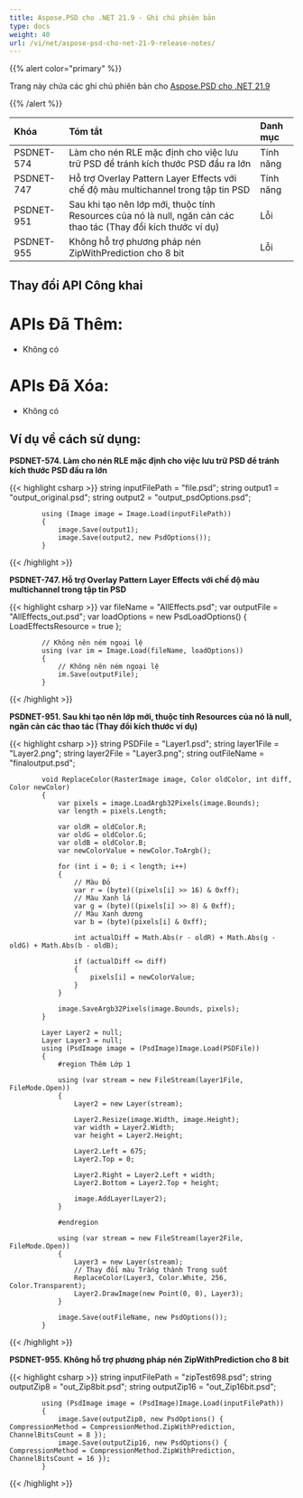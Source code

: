 ```yaml
---
title: Aspose.PSD cho .NET 21.9 - Ghi chú phiên bản
type: docs
weight: 40
url: /vi/net/aspose-psd-cho-net-21-9-release-notes/
---
```


{{% alert color="primary" %}} 

Trang này chứa các ghi chú phiên bản cho [Aspose.PSD cho .NET 21.9](https://www.nuget.org/packages/Aspose.PSD/)

{{% /alert %}} 

|**Khóa**|**Tóm tắt**|**Danh mục**|
| :- | :- | :- |
|PSDNET-574|Làm cho nén RLE mặc định cho việc lưu trữ PSD để tránh kích thước PSD đầu ra lớn|Tính năng|
|PSDNET-747|Hỗ trợ Overlay Pattern Layer Effects với chế độ màu multichannel trong tập tin PSD|Tính năng|
|PSDNET-951|Sau khi tạo nên lớp mới, thuộc tính Resources của nó là null, ngăn cản các thao tác (Thay đổi kích thước ví dụ)|Lỗi|
|PSDNET-955|Không hỗ trợ phương pháp nén ZipWithPrediction cho 8 bit|Lỗi|

## **Thay đổi API Công khai**
# **APIs Đã Thêm:**
- Không có

# **APIs Đã Xóa:**
- Không có

## **Ví dụ về cách sử dụng:**

**PSDNET-574. Làm cho nén RLE mặc định cho việc lưu trữ PSD để tránh kích thước PSD đầu ra lớn**

{{< highlight csharp >}}
            string inputFilePath = "file.psd";
            string output1 = "output_original.psd";
            string output2 = "output_psdOptions.psd";

            using (Image image = Image.Load(inputFilePath))
            {
                image.Save(output1);
                image.Save(output2, new PsdOptions());
            }
{{< /highlight >}}

**PSDNET-747. Hỗ trợ Overlay Pattern Layer Effects với chế độ màu multichannel trong tập tin PSD**

{{< highlight csharp >}}
            var fileName = "AllEffects.psd";
            var outputFile = "AllEffects_out.psd";
            var loadOptions = new PsdLoadOptions()
            {
                LoadEffectsResource = true
            };

            // Không nên ném ngoại lệ
            using (var im = Image.Load(fileName, loadOptions))
            {
                // Không nên ném ngoại lệ
                im.Save(outputFile);
            }
{{< /highlight >}}

**PSDNET-951. Sau khi tạo nên lớp mới, thuộc tính Resources của nó là null, ngăn cản các thao tác (Thay đổi kích thước ví dụ)**

{{< highlight csharp >}}
            string PSDFile = "Layer1.psd";
            string layer1File = "Layer2.png";
            string layer2File = "Layer3.png";
            string outFileName = "finaloutput.psd";

            void ReplaceColor(RasterImage image, Color oldColor, int diff, Color newColor)
            {
                var pixels = image.LoadArgb32Pixels(image.Bounds);
                var length = pixels.Length;

                var oldR = oldColor.R;
                var oldG = oldColor.G;
                var oldB = oldColor.B;
                var newColorValue = newColor.ToArgb();

                for (int i = 0; i < length; i++)
                {
                    // Màu Đỏ
                    var r = (byte)((pixels[i] >> 16) & 0xff);
                    // Màu Xanh lá
                    var g = (byte)((pixels[i] >> 8) & 0xff);
                    // Màu Xanh dương
                    var b = (byte)(pixels[i] & 0xff);

                    int actualDiff = Math.Abs(r - oldR) + Math.Abs(g - oldG) + Math.Abs(b - oldB);

                    if (actualDiff <= diff)
                    {
                        pixels[i] = newColorValue;
                    }
                }

                image.SaveArgb32Pixels(image.Bounds, pixels);
            }

            Layer Layer2 = null;
            Layer Layer3 = null;
            using (PsdImage image = (PsdImage)Image.Load(PSDFile))
            {
                #region Thêm Lớp 1

                using (var stream = new FileStream(layer1File, FileMode.Open))
                {
                    Layer2 = new Layer(stream);

                    Layer2.Resize(image.Width, image.Height);
                    var width = Layer2.Width;
                    var height = Layer2.Height;

                    Layer2.Left = 675;
                    Layer2.Top = 0;

                    Layer2.Right = Layer2.Left + width;
                    Layer2.Bottom = Layer2.Top + height;

                    image.AddLayer(Layer2);
                }

                #endregion

                using (var stream = new FileStream(layer2File, FileMode.Open))
                {
                    Layer3 = new Layer(stream);
                    // Thay đổi màu Trắng thành Trong suốt
                    ReplaceColor(Layer3, Color.White, 256, Color.Transparent);
                    Layer2.DrawImage(new Point(0, 0), Layer3);
                }

                image.Save(outFileName, new PsdOptions());
            }
{{< /highlight >}}

**PSDNET-955. Không hỗ trợ phương pháp nén ZipWithPrediction cho 8 bit**

{{< highlight csharp >}}
            string inputFilePath = "zipTest698.psd";
            string outputZip8 = "out_Zip8bit.psd";
            string outputZip16 = "out_Zip16bit.psd";

            using (PsdImage image = (PsdImage)Image.Load(inputFilePath))
            {
                image.Save(outputZip8, new PsdOptions() { CompressionMethod = CompressionMethod.ZipWithPrediction, ChannelBitsCount = 8 });
                image.Save(outputZip16, new PsdOptions() { CompressionMethod = CompressionMethod.ZipWithPrediction, ChannelBitsCount = 16 });
            }
{{< /highlight >}}
